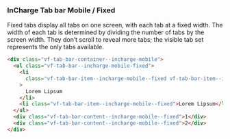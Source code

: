 ### InCharge Tab bar Mobile / Fixed

Fixed tabs display all tabs on one screen, with each tab at a fixed width. The width of each tab is determined by dividing the number of tabs by the screen width. They don’t scroll to reveal more tabs; the visible tab set represents the only tabs available.

```html
<div class="vf-tab-bar-container--incharge-mobile">
  <ul class="vf-tab-bar--incharge-mobile-fixed">
    <li
      class="vf-tab-bar-item--incharge-mobile--fixed vf-tab-bar-item--incharge-mobile--active"
    >
      Lorem Lipsum
    </li>
    <li class="vf-tab-bar-item--incharge-mobile--fixed">Lorem Lipsum</li>
  </ul>
  <div class="vf-tab-bar-content--incharge-mobile--fixed">1</div>
  <div class="vf-tab-bar-content--incharge-mobile--fixed">2</div>
</div>
```
